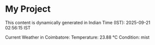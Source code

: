 # My Project

This content is dynamically generated in Indian Time (IST): 2025-09-21 02:56:15 IST


Current Weather in Coimbatore:
Temperature: 23.88 °C
Condition: mist
